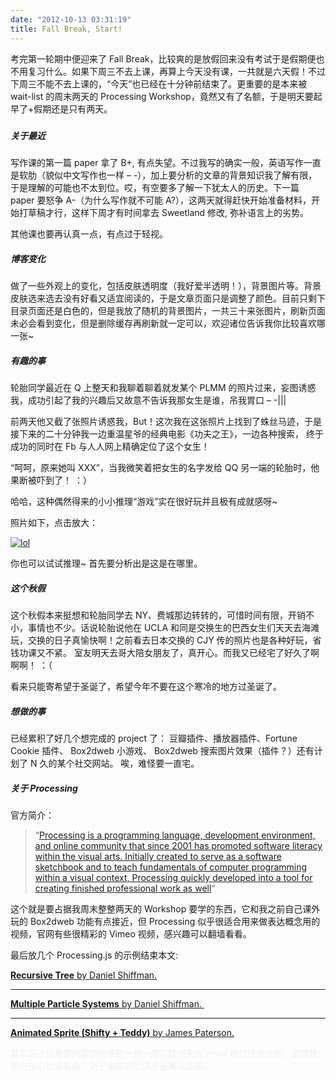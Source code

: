 ```yaml
---
date: "2012-10-13 03:31:19"
title: Fall Break, Start!
---
```


考完第一轮期中便迎来了 Fall Break，比较爽的是放假回来没有考试于是假期便也不用复习什么。如果下周三不去上课，再算上今天没有课，一共就是六天假！不过下周三不能不去上课的，“今天”也已经在十分钟前结束了。更重要的是本来被 wait-list 的周末两天的 Processing Workshop，竟然又有了名额，于是明天要起早了+假期还是只有两天。

#####

#####

##### **关于最近**

写作课的第一篇 paper 拿了 B+, 有点失望。不过我写的确实一般，英语写作一直是软肋（貌似中文写作也一样 – -），加上要分析的文章的背景知识我了解有限，于是理解的可能也不太到位。哎，有空要多了解一下犹太人的历史。下一篇 paper 要怒争 A-（为什么写作就不可能 A?），这两天就得赶快开始准备材料，开始打草稿才行，这样下周才有时间拿去 Sweetland 修改, 弥补语言上的劣势。

其他课也要再认真一点，有点过于轻视。

##### **博客变化**

做了一些外观上的变化，包括皮肤透明度（我好爱半透明！），背景图片等。背景皮肤选来选去没有好看又适宜阅读的，于是文章页面只是调整了颜色。目前只剩下目录页面还是白色的，但是我放了随机的背景图片，一共三十来张图片，刷新页面未必会看到变化，但是删除缓存再刷新就一定可以，欢迎诸位告诉我你比较喜欢哪一张~

##### **有趣的事**

轮胎同学最近在 Q 上整天和我聊着聊着就发某个 PLMM 的照片过来，妄图诱惑我，成功引起了我的兴趣后又故意不告诉我那女生是谁，吊我胃口 – -|||

前两天他又截了张照片诱惑我，But！这次我在这张照片上找到了蛛丝马迹，于是接下来的二十分钟我一边重温星爷的经典电影《功夫之王》，一边各种搜索， 终于成功的同时在 Fb 与人人网上精确定位了这个女生！

“呵呵，原来她叫 XXX”，当我微笑着把女生的名字发给 QQ 另一端的轮胎时，他果断被吓到了！ ：）

哈哈，这种偶然得来的小小推理“游戏”实在很好玩并且极有成就感呀~

照片如下，点击放大：

[![](https://architech-blog.s3-ap-southeast-1.amazonaws.com/content/images/uploads/2012/10/lol-300x199.jpg "lol")](https://architech-blog.s3-ap-southeast-1.amazonaws.com/content/images/uploads/2012/10/lol.jpg)

你也可以试试推理~ 首先要分析出是这是在哪里。

##### **这个秋假**

这个秋假本来挺想和轮胎同学去 NY、费城那边转转的，可惜时间有限，开销不小，事情也不少。话说轮胎说他在 UCLA 和同是交换生的巴西女生们天天去海滩玩，交换的日子真愉快啊！之前看去日本交换的 CJY 传的照片也是各种好玩，省钱功课又不紧。 室友明天去哥大陪女朋友了，真开心。而我又已经宅了好久了啊啊啊！ ：（

看来只能寄希望于圣诞了，希望今年不要在这个寒冷的地方过圣诞了。

##### **想做的事**

已经累积了好几个想完成的 project 了： 豆瓣插件、播放器插件、Fortune Cookie 插件、 Box2dweb 小游戏、 Box2dweb 搜索图片效果（插件？）还有计划了 N 久的某个社交网站。 唉，难怪要一直宅。

##### **关于 Processing**

官方简介：

> “[Processing is a programming language, development environment, and online community that since 2001 has promoted software literacy within the visual arts. Initially created to serve as a software sketchbook and to teach fundamentals of computer programming within a visual context, Processing quickly developed into a tool for creating finished professional work as well](http://processing.org/about/ "Official Site ")“

这个就是要占据我周末整整两天的 Workshop 要学的东西，它和我之前自己课外玩的 Box2dweb 功能有点接近，但 Processing 似乎很适合用来做表达概念用的视频，官网有些很精彩的 Vimeo 视频，感兴趣可以翻墙看看。

最后放几个 Processing.js 的示例结束本文:

[**Recursive Tree** by Daniel Shiffman.](http://processing.org/learning/topics/tree.html#__processing0)

---

[**Multiple Particle Systems** by Daniel Shiffman. ](http://processing.org/learning/topics/multipleparticlesystems.html)

---

[**Animated Sprite (Shifty + Teddy)** by James Paterson.](http://processing.org/learning/topics/animatedsprite.html)

<span style="color: #f0f0f0;">其实最近最重要的事情应该是一封一周前就该来的 email 居然还是没到，虽然我明白担心也没有用，对于未知的恐惧还是难以克服。</span>

<div></div>
